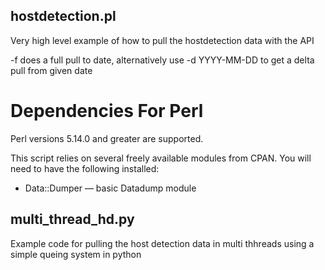 hostdetection.pl
----------------
Very high level example of how to pull the hostdetection data with the API

-f does a full pull to date, alternatively use -d YYYY-MM-DD to get a delta pull from given date


# Dependencies For Perl

Perl versions 5.14.0 and greater are supported. 

This script relies on several freely available modules from CPAN. You will need to have the following installed:

  * Data::Dumper — basic Datadump module
  
multi_thread_hd.py
------------------
Example code for pulling the host detection data in multi thhreads using a simple queing system in python
